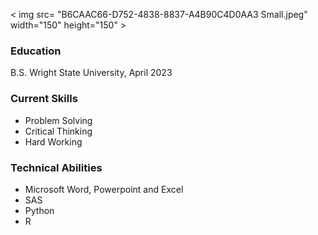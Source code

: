 

< img src= "B6CAAC66-D752-4838-8837-A4B90C4D0AA3 Small.jpeg" width="150" height="150" >

### Education
B.S. Wright State University, April 2023

### Current Skills
- Problem Solving
- Critical Thinking
- Hard Working

### Technical Abilities
- Microsoft Word, Powerpoint and Excel
- SAS
- Python
- R



